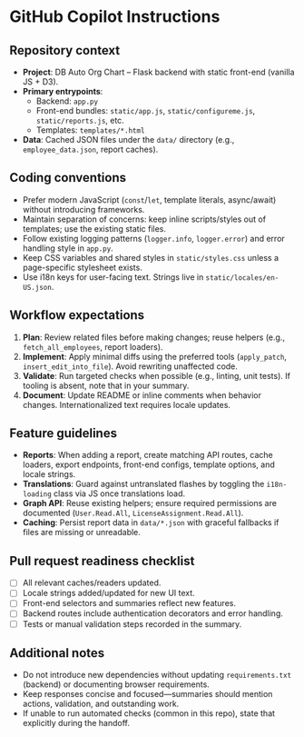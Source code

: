 # GitHub Copilot Instructions

## Repository context
- **Project**: DB Auto Org Chart – Flask backend with static front-end (vanilla JS + D3).
- **Primary entrypoints**:
  - Backend: `app.py`
  - Front-end bundles: `static/app.js`, `static/configureme.js`, `static/reports.js`, etc.
  - Templates: `templates/*.html`
- **Data**: Cached JSON files under the `data/` directory (e.g., `employee_data.json`, report caches).

## Coding conventions
- Prefer modern JavaScript (`const`/`let`, template literals, async/await) without introducing frameworks.
- Maintain separation of concerns: keep inline scripts/styles out of templates; use the existing static files.
- Follow existing logging patterns (`logger.info`, `logger.error`) and error handling style in `app.py`.
- Keep CSS variables and shared styles in `static/styles.css` unless a page-specific stylesheet exists.
- Use i18n keys for user-facing text. Strings live in `static/locales/en-US.json`.

## Workflow expectations
1. **Plan**: Review related files before making changes; reuse helpers (e.g., `fetch_all_employees`, report loaders).
2. **Implement**: Apply minimal diffs using the preferred tools (`apply_patch`, `insert_edit_into_file`). Avoid rewriting unaffected code.
3. **Validate**: Run targeted checks when possible (e.g., linting, unit tests). If tooling is absent, note that in your summary.
4. **Document**: Update README or inline comments when behavior changes. Internationalized text requires locale updates.

## Feature guidelines
- **Reports**: When adding a report, create matching API routes, cache loaders, export endpoints, front-end configs, template options, and locale strings.
- **Translations**: Guard against untranslated flashes by toggling the `i18n-loading` class via JS once translations load.
- **Graph API**: Reuse existing helpers; ensure required permissions are documented (`User.Read.All`, `LicenseAssignment.Read.All`).
- **Caching**: Persist report data in `data/*.json` with graceful fallbacks if files are missing or unreadable.

## Pull request readiness checklist
- [ ] All relevant caches/readers updated.
- [ ] Locale strings added/updated for new UI text.
- [ ] Front-end selectors and summaries reflect new features.
- [ ] Backend routes include authentication decorators and error handling.
- [ ] Tests or manual validation steps recorded in the summary.

## Additional notes
- Do not introduce new dependencies without updating `requirements.txt` (backend) or documenting browser requirements.
- Keep responses concise and focused—summaries should mention actions, validation, and outstanding work.
- If unable to run automated checks (common in this repo), state that explicitly during the handoff.

